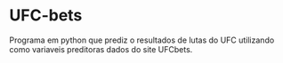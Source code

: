# UFC-bets
 Programa em python que prediz o resultados de lutas do UFC utilizando como variaveis preditoras dados do site UFCbets.
